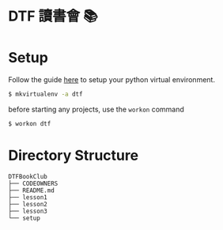 # DTF 讀書會 📚

# Setup
Follow the guide [here](https://bootyburglar.medium.com/marie-kondo-your-python-dev-environment-391485be9b3f) to setup your python virtual environment. 

```bash
$ mkvirtualenv -a dtf
```
before starting any projects, use the `workon` command
```bash
$ workon dtf
```

# Directory Structure
```
DTFBookClub
├── CODEOWNERS
├── README.md
├── lesson1
├── lesson2
├── lesson3
└── setup
```


